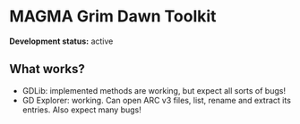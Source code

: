 MAGMA Grim Dawn Toolkit
=======================

**Development status:** active

## What works?
* GDLib: implemented methods are working, but expect all sorts of bugs!
* GD Explorer: working. Can open ARC v3 files, list, rename and extract its entries.
Also expect many bugs!
